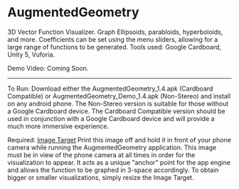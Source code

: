 # AugmentedGeometry


3D Vector Function Visualizer. Graph Ellipsoids, parabloids, hyperboloids, and more. Coefficients can be set using the menu sliders, allowing for a large range of functions to be generated. Tools used: Google Cardboard, Unity 5, Vuforia.


Demo Video: Coming Soon.
***
To Run: Download either the AugmentedGeometry_1.4.apk (Cardboard Compatible) or AugmentedGeometry_Demo_1.4.apk (Non-Stereo) and install on any android phone. The Non-Stereo version is suitable for those without a Google Cardboard device. The Cardboard Compatible version should be used in conjunction with a Google Cardboard device and will provide a much more immersive experience.

Required: [Image Target](https://raw.githubusercontent.com/WxnChen11/AugmentedR/master/Image_Target.PNG) Print this image off and hold it in front of your phone camera while running the AugmentedGeometry application. This image must be in view of the phone camera at all times in order for the visualization to appear. It acts as a unique "anchor" point for the app engine and allows the function to be graphed in 3-space accordingly. To obtain bigger or smaller visualizations, simply resize the Image Target.

